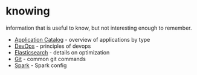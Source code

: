 # knowing
information that is useful to know, but not interesting enough to remember.

- [Application Catalog](application-catalog.md) - overview of applications by type
- [DevOps](devops.md) - principles of devops
- [Elasticsearch](elasticsearch.md) - details on optimization
- [Git](git.md) - common git commands
- [Spark](spark.md) - Spark config
